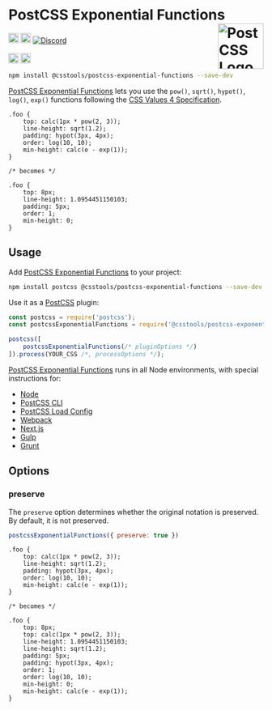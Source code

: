# PostCSS Exponential Functions [<img src="https://postcss.github.io/postcss/logo.svg" alt="PostCSS Logo" width="90" height="90" align="right">][PostCSS]

[<img alt="npm version" src="https://img.shields.io/npm/v/@csstools/postcss-exponential-functions.svg" height="20">][npm-url] [<img alt="Build Status" src="https://github.com/csstools/postcss-plugins/workflows/test/badge.svg" height="20">][cli-url] [<img alt="Discord" src="https://shields.io/badge/Discord-5865F2?logo=discord&logoColor=white">][discord]<br><br>[<img alt="Baseline Status" src="https://cssdb.org/images/badges-baseline/exponential-functions.svg" height="20">][css-url] [<img alt="CSS Standard Status" src="https://cssdb.org/images/badges/exponential-functions.svg" height="20">][css-url] 

```bash
npm install @csstools/postcss-exponential-functions --save-dev
```

[PostCSS Exponential Functions] lets you use the `pow()`, `sqrt()`, `hypot()`, `log()`, `exp()` functions following the [CSS Values 4 Specification].

```pcss
.foo {
	top: calc(1px * pow(2, 3));
	line-height: sqrt(1.2);
	padding: hypot(3px, 4px);
	order: log(10, 10);
	min-height: calc(e - exp(1));
}

/* becomes */

.foo {
	top: 8px;
	line-height: 1.0954451150103;
	padding: 5px;
	order: 1;
	min-height: 0;
}
```

## Usage

Add [PostCSS Exponential Functions] to your project:

```bash
npm install postcss @csstools/postcss-exponential-functions --save-dev
```

Use it as a [PostCSS] plugin:

```js
const postcss = require('postcss');
const postcssExponentialFunctions = require('@csstools/postcss-exponential-functions');

postcss([
	postcssExponentialFunctions(/* pluginOptions */)
]).process(YOUR_CSS /*, processOptions */);
```

[PostCSS Exponential Functions] runs in all Node environments, with special
instructions for:

- [Node](INSTALL.md#node)
- [PostCSS CLI](INSTALL.md#postcss-cli)
- [PostCSS Load Config](INSTALL.md#postcss-load-config)
- [Webpack](INSTALL.md#webpack)
- [Next.js](INSTALL.md#nextjs)
- [Gulp](INSTALL.md#gulp)
- [Grunt](INSTALL.md#grunt)

## Options

### preserve

The `preserve` option determines whether the original notation
is preserved. By default, it is not preserved.

```js
postcssExponentialFunctions({ preserve: true })
```

```pcss
.foo {
	top: calc(1px * pow(2, 3));
	line-height: sqrt(1.2);
	padding: hypot(3px, 4px);
	order: log(10, 10);
	min-height: calc(e - exp(1));
}

/* becomes */

.foo {
	top: 8px;
	top: calc(1px * pow(2, 3));
	line-height: 1.0954451150103;
	line-height: sqrt(1.2);
	padding: 5px;
	padding: hypot(3px, 4px);
	order: 1;
	order: log(10, 10);
	min-height: 0;
	min-height: calc(e - exp(1));
}
```

[cli-url]: https://github.com/csstools/postcss-plugins/actions/workflows/test.yml?query=workflow/test
[css-url]: https://cssdb.org/#exponential-functions
[discord]: https://discord.gg/bUadyRwkJS
[npm-url]: https://www.npmjs.com/package/@csstools/postcss-exponential-functions

[PostCSS]: https://github.com/postcss/postcss
[PostCSS Exponential Functions]: https://github.com/csstools/postcss-plugins/tree/main/plugins/postcss-exponential-functions
[CSS Values 4 Specification]: https://www.w3.org/TR/css-values-4/#exponent-funcs
